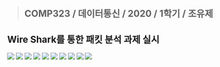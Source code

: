 >   ## COMP323 / 데이터통신 / 2020 / 1학기 / 조유제
>   

## Wire Shark를 통한 패킷 분석 과제 실시

<img src = "1.jpg">
<img src = "2.jpg">
<img src = "3.jpg">
<img src = "4.jpg">
<img src = "5.jpg">
<img src = "6.jpg">
<img src = "7.jpg">
<img src = "8.jpg">
<img src = "9.jpg">
<img src = "10.jpg">

